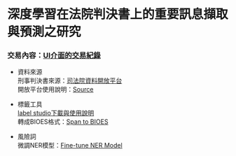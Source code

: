 # 深度學習在法院判決書上的重要訊息擷取與預測之研究
### 交易內容：[UI介面的交易紀錄](https://mumbai.polygonscan.com/address/0xcc4769A4F0367d884177b041A7cd4E3bEF5Afa21)

* 資料來源<br>
刑事判決書來源：[司法院資料開放平台](https://opendata.judicial.gov.tw/dataset/detail?datasetId=27959)<br>
開放平台使用說明：[Source](https://github.com/Jason901008/Research-Project/blob/main/%E8%B3%87%E6%96%99%E4%BE%86%E6%BA%90/Source.pdf)<br>

* 標籤工具<br>
[label studio下載與使用說明](https://blog.csdn.net/qq_44193969/article/details/123298406)<br>
轉成BIOES格式：[Span to BIOES](https://github.com/Jason901008/Research-Project/blob/main/%E6%A8%99%E7%B1%A4%E5%B7%A5%E5%85%B7/Span_to_BIOES.py)<br>

* 風險詞<br>
微調NER模型：[Fine-tune NER Model](https://github.com/Jason901008/Research-Project/blob/main/%E9%A2%A8%E9%9A%AA%E8%A9%9E/Fine-tune_NER_Model.pdf)<br>

















